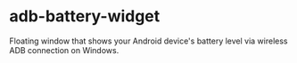 # adb-battery-widget
Floating window that shows your Android device's battery level via wireless ADB connection on Windows.
